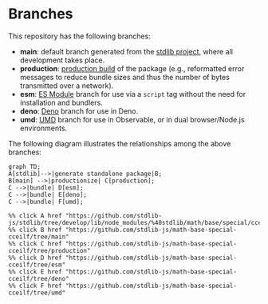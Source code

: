 <!--

@license Apache-2.0

Copyright (c) 2022 The Stdlib Authors.

Licensed under the Apache License, Version 2.0 (the "License");
you may not use this file except in compliance with the License.
You may obtain a copy of the License at

    http://www.apache.org/licenses/LICENSE-2.0

Unless required by applicable law or agreed to in writing, software
distributed under the License is distributed on an "AS IS" BASIS,
WITHOUT WARRANTIES OR CONDITIONS OF ANY KIND, either express or implied.
See the License for the specific language governing permissions and
limitations under the License.

-->

# Branches

This repository has the following branches:

-   **main**: default branch generated from the [stdlib project][stdlib-url], where all development takes place.
-   **production**: [production build][production-url] of the package (e.g., reformatted error messages to reduce bundle sizes and thus the number of bytes transmitted over a network).
-   **esm**: [ES Module][esm-url] branch for use via a `script` tag without the need for installation and bundlers.
-   **deno**: [Deno][deno-url] branch for use in Deno.
-   **umd**: [UMD][umd-url] branch for use in Observable, or in dual browser/Node.js environments.

The following diagram illustrates the relationships among the above branches:

```mermaid
graph TD;
A[stdlib]-->|generate standalone package|B;
B[main] -->|productionize| C[production];
C -->|bundle| D[esm];
C -->|bundle| E[deno];
C -->|bundle| F[umd];

%% click A href "https://github.com/stdlib-js/stdlib/tree/develop/lib/node_modules/%40stdlib/math/base/special/cceilf"
%% click B href "https://github.com/stdlib-js/math-base-special-cceilf/tree/main"
%% click C href "https://github.com/stdlib-js/math-base-special-cceilf/tree/production"
%% click D href "https://github.com/stdlib-js/math-base-special-cceilf/tree/esm"
%% click E href "https://github.com/stdlib-js/math-base-special-cceilf/tree/deno"
%% click F href "https://github.com/stdlib-js/math-base-special-cceilf/tree/umd"
```

[stdlib-url]: https://github.com/stdlib-js/stdlib/tree/develop/lib/node_modules/%40stdlib/math/base/special/cceilf
[production-url]: https://github.com/stdlib-js/math-base-special-cceilf/tree/production
[deno-url]: https://github.com/stdlib-js/math-base-special-cceilf/tree/deno
[umd-url]: https://github.com/stdlib-js/math-base-special-cceilf/tree/umd
[esm-url]: https://github.com/stdlib-js/math-base-special-cceilf/tree/esm